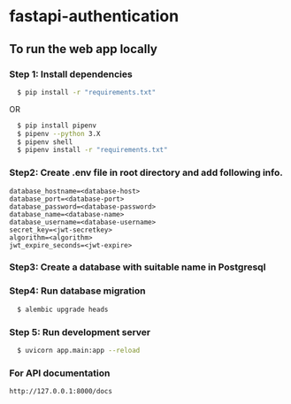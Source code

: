 # fastapi-authentication

## To run the web app locally

### Step 1: Install dependencies

```bash
  $ pip install -r "requirements.txt"
```

OR

```bash
  $ pip install pipenv
  $ pipenv --python 3.X
  $ pipenv shell
  $ pipenv install -r "requirements.txt"
```

### Step2: Create .env file in root directory and add following info.
```
database_hostname=<database-host>
database_port=<database-port>
database_password=<database-password>
database_name=<database-name>
database_username=<database-username>
secret_key=<jwt-secretkey>
algorithm=<algorithm>
jwt_expire_seconds=<jwt-expire>

```


### Step3: Create a database with suitable name in Postgresql

### Step4: Run database migration
```bash
  $ alembic upgrade heads
```

### Step 5: Run development server

```bash
  $ uvicorn app.main:app --reload
```

### For API documentation

`http://127.0.0.1:8000/docs`
